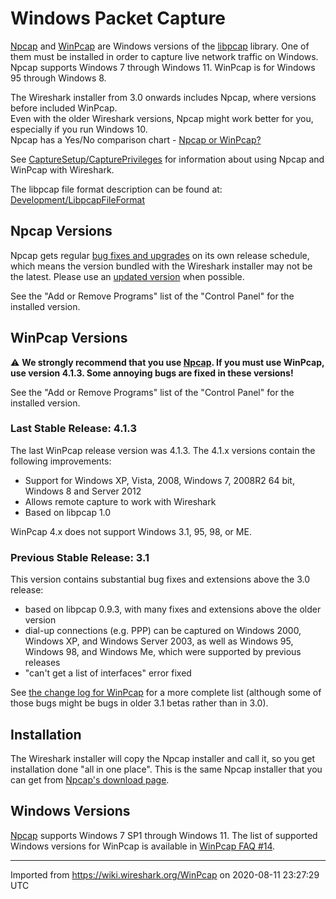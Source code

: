 # Windows Packet Capture

[Npcap](https://npcap.com) and [WinPcap](http://www.winpcap.org) are Windows versions of the [libpcap](http://www.tcpdump.org/) library. One of them must be installed in order to capture live network traffic on Windows. Npcap supports Windows 7 through Windows 11. WinPcap is for Windows 95 through Windows 8.

The Wireshark installer from 3.0 onwards includes Npcap, where versions before included WinPcap.  
Even with the older Wireshark versions, Npcap might work better for you, especially if you run Windows 10.  
Npcap has a Yes/No comparison chart - [Npcap or WinPcap?](https://nmap.org/npcap/vs-winpcap.html)

See [CaptureSetup/CapturePrivileges](/CaptureSetup/CapturePrivileges) for information about using Npcap and WinPcap with Wireshark.

The libpcap file format description can be found at: [Development/LibpcapFileFormat](/Development/LibpcapFileFormat)

## Npcap Versions

Npcap gets regular [bug fixes and upgrades](https://github.com/nmap/npcap/blob/master/CHANGELOG.md) on its own release schedule, which means the version bundled with the Wireshark installer may not be the latest. 
Please use an [updated version](https://npcap.com/#download) when possible.

See the "Add or Remove Programs" list of the "Control Panel" for the installed version.

## WinPcap Versions

:warning: **We strongly recommend that you use [Npcap](/Npcap). If you must use WinPcap, use version 4.1.3. Some annoying bugs are fixed in these versions\!**

See the "Add or Remove Programs" list of the "Control Panel" for the installed version.

### Last Stable Release: 4.1.3

The last WinPcap release version was 4.1.3. The 4.1.x versions contain the following improvements:

  - Support for Windows XP, Vista, 2008, Windows 7, 2008R2 64 bit, Windows 8 and Server 2012
  - Allows remote capture to work with Wireshark
  - Based on libpcap 1.0

WinPcap 4.x does not support Windows 3.1, 95, 98, or ME.

### Previous Stable Release: 3.1

This version contains substantial bug fixes and extensions above the 3.0 release:

  - based on libpcap 0.9.3, with many fixes and extensions above the older version
  - dial-up connections (e.g. PPP) can be captured on Windows 2000, Windows XP, and Windows Server 2003, as well as Windows 95, Windows 98, and Windows Me, which were supported by previous releases
  - "can't get a list of interfaces" error fixed

See [the change log for WinPcap](http://www.winpcap.org/misc/changelog.htm) for a more complete list (although some of those bugs might be bugs in older 3.1 betas rather than in 3.0).

## Installation

The Wireshark installer will copy the Npcap installer and call it, so you get installation done "all in one place". This is the same Npcap installer that you can get from [Npcap's download page](https://npcap.com/#download).

## Windows Versions

[Npcap](/Npcap) supports Windows 7 SP1 through Windows 11. The list of supported Windows versions for WinPcap is available in [WinPcap FAQ \#14](http://www.winpcap.org/misc/faq.htm#Q-14).

---

Imported from https://wiki.wireshark.org/WinPcap on 2020-08-11 23:27:29 UTC

